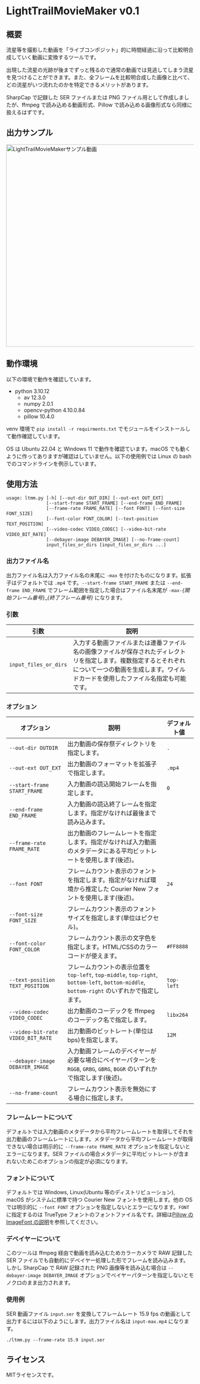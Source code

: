 # LightTrailMovieMaker v0.1

## 概要

流星等を撮影した動画を「ライブコンポジット」的に時間経過に沿って比較明合成していく動画に変換するツールです。

出現した流星の光跡が後までずっと残るので通常の動画では見逃してしまう流星を見つけることができます。また、全フレームを比較明合成した画像と比べて、どの流星がいつ流れたのかを特定できるメリットがあります。

SharpCap で記録した SER ファイルまたは PNG ファイル用として作成しましたが、ffmpeg で読み込める動画形式、Pillow で読み込める画像形式なら同様に扱えるはずです。

## 出力サンプル

<a data-flickr-embed="true" href="https://www.flickr.com/photos/rnanba/53928500895/in/photostream/" title="LightTrailMovieMakerサンプル動画"><img src="https://live.staticflickr.com/31337/53928500895_882c15b91b_c.jpg" width="800" height="544" alt="LightTrailMovieMakerサンプル動画"/></a><script async src="//embedr.flickr.com/assets/client-code.js" charset="utf-8"></script>

## 動作環境

以下の環境で動作を確認しています。

- python 3.10.12
  - av 12.3.0
  - numpy 2.0.1
  - opencv-python 4.10.0.84
  - pillow 10.4.0

venv 環境で `pip install -r requirments.txt` でモジュールをインストールして動作確認しています。

OS は Ubuntu 22.04 と Windows 11 で動作を確認ています。macOS でも動くように作ってありますが確認はしていません。以下の使用例では Linux の bash でのコマンドラインを例示しています。

## 使用方法

```
usage: ltmm.py [-h] [--out-dir OUT_DIR] [--out-ext OUT_EXT]
               [--start-frame START_FRAME] [--end-frame END_FRAME]
               [--frame-rate FRAME_RATE] [--font FONT] [--font-size FONT_SIZE]
               [--font-color FONT_COLOR] [--text-position TEXT_POSITION]
               [--video-codec VIDEO_CODEC] [--video-bit-rate VIDEO_BIT_RATE]
               [--debayer-image DEBAYER_IMAGE] [--no-frame-count]
               input_files_or_dirs [input_files_or_dirs ...]
```

### 出力ファイル名

出力ファイル名は入力ファイル名の末尾に `-max` を付けたものになります。拡張子はデフォルトでは `.mp4` です。`--start-frame START_FRAME` または `--end-frame END_FRAME` でフレーム範囲を指定した場合はファイル名末尾が `-max-`*{開始フレーム番号}*_*{終了フレーム番号}* になります。

### 引数

| 引数                  | 説明 |
|-----------------------|------|
| `input_files_or_dirs` | 入力する動画ファイルまたは連番ファイル名の画像ファイルが保存されたディレクトリを指定します。複数指定するとそれぞれについて一つの動画を生成します。ワイルドカードを使用したファイル名指定も可能です。 |

### オプション

| オプション                        | 説明                                                                                                                                        | デフォルト値 |
|-----------------------------------|---------------------------------------------------------------------------------------------------------------------------------------------|--------------|
| `--out-dir OUTDIR`                | 出力動画の保存祭ディレクトリを指定します。                                                                                                  | `.`          |
| `--out-ext OUT_EXT`               | 出力動画のフォーマットを拡張子で指定します。                                                                                                | `.mp4`       |
| `--start-frame START_FRAME`       | 入力動画の読込開始フレームを指定します。                                                                                                    | `0`          |
| `--end-frame END_FRAME`           | 入力動画の読込終了レームを指定します。指定がなければ最後まで読み込みます。                                                                  |              |
| `--frame-rate FRAME_RATE`         | 出力動画のフレームレートを指定します。指定がなければ入力動画のメタデータにある平均ビットレートを使用します(後述)。                          |              |
| `--font FONT`                     | フレームカウント表示のフォントを指定します。指定がなければ環境から推定した Courier New フォントを使用します(後述)。                         | `24`         |
| `--font-size FONT_SIZE`           | フレームカウント表示のフォントサイズを指定します(単位はピクセル)。                                                                          |              |
| `--font-color FONT_COLOR`         | フレームカウント表示の文字色を指定します。HTML/CSSのカラーコードが使えます。                                                                | `#FF8888`    |
| `--text-position TEXT_POSITION`   | フレームカウントの表示位置を `top-left`, `top-middle`, `top-right`, `bottom-left`, `bottom-middle`, `bottom-right` のいずれかで指定します。 | `top-left`   |
| `--video-codec VIDEO_CODEC`       | 出力動画のコーデックを ffmpeg のコーデック名で指定します。                                                                                  | `libx264`    |
| `--video-bit-rate VIDEO_BIT_RATE` | 出力動画のビットレート(単位はbps)を指定します。                                                                                             | `12M`        |
| `--debayer-image DEBAYER_IMAGE`   | 入力動画フレームのデベイヤーが必要な場合にベイヤーパターンを `RGGB`, `GRBG`, `GBRG`, `BGGR` のいずれかで指定します(後述)。                  |              |
| `--no-frame-count`                | フレームカウント表示を無効にする場合に指定します。                                                                                          |              |

### フレームレートについて

デフォルトでは入力動画のメタデータから平均フレームレートを取得してそれを出力動画のフレームレートにします。メタデータから平均フレームレートが取得できない場合は明示的に `--frame-rate FRAME_RATE` オプションを指定しないとエラーになります。SER ファイルの場合メタデータに平均ビットレートが含まれないためこのオプションの指定が必須になります。

### フォントについて

デフォルトでは Windows, Linux(Ubuntu 等のディストリビューション), macOS がシステムに標準で持つ Courier New フォントを使用します。他の OS では明示的に `--font FONT` オプションを指定しないとエラーになります。`FONT` に指定するのは TrueType フォントのフォントファイル名です。詳細は[Pillow の ImageFont の説明](https://pillow.readthedocs.io/en/stable/reference/ImageFont.html)を参照してください。

### デベイヤーについて

このツールは ffmpeg 経由で動画を読み込むためカラーカメラで RAW 記録した SER ファイルでも自動的にデベイヤー処理した形でフレームを読み込みます。しかし SharpCap で RAW 記録された PNG 画像等を読み込む場合は `--debayer-image DEBAYER_IMAGE` オプションでベイヤーパターンを指定しないとモノクロのまま出力されます。

### 使用例

SER 動画ファイル `input.ser` を変換してフレームレート 15.9 fps の動画として出力するには以下のようにします。出力ファイル名は `input-max.mp4` になります。

```
./ltmm.py --frame-rate 15.9 input.ser
```

## ライセンス

MITライセンスです。
